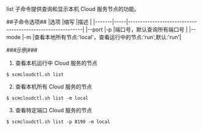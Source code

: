 list 子命令提供查询和显示本机 Cloud 服务节点的功能。

##子命令选项##
|选项   |缩写 |描述                                                       |
|-------|-----|-----------------------------------------------------------|
|--port |-p   |端口号，默认查询所有端口号                                 |
|--mode |-m   |查看本地所有节点:'local'，查看运行中的节点:'run',默认:'run'|


###示例###
1.  查看本机运行中 Cloud 服务的节点

  ```lang-javascript
  $ scmcloudctl.sh list
  ```

2.  查看本机所有 Cloud 服务的节点

  ```lang-javascript
  $ scmcloudctl.sh list -m local
  ```

3.  查看特定端口 Cloud 服务的节点

  ```lang-javascript
  $ scmcloudctl.sh list -p 8190 -m local
  ```